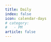 ```yaml
---
title: Daily
index: false
icon: calendar-days
# category:
#   - PM
article: false
---
```


<Catalog />
